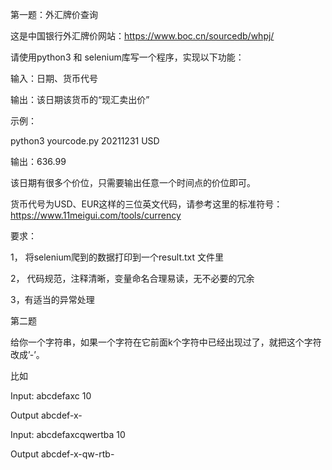 第一题：外汇牌价查询

这是中国银行外汇牌价网站：https://www.boc.cn/sourcedb/whpj/

请使用python3 和 selenium库写一个程序，实现以下功能：

输入：日期、货币代号

输出：该日期该货币的“现汇卖出价”

示例：

python3 yourcode.py 20211231 USD

输出：636.99


该日期有很多个价位，只需要输出任意一个时间点的价位即可。

货币代号为USD、EUR这样的三位英文代码，请参考这里的标准符号：https://www.11meigui.com/tools/currency


要求：

1， 将selenium爬到的数据打印到一个result.txt 文件里

2， 代码规范，注释清晰，变量命名合理易读，无不必要的冗余

3，有适当的异常处理


第二题

给你一个字符串，如果一个字符在它前面k个字符中已经出现过了，就把这个字符改成’-’。

比如

Input: abcdefaxc 10

Output abcdef-x-

Input: abcdefaxcqwertba 10

Output abcdef-x-qw-rtb-

